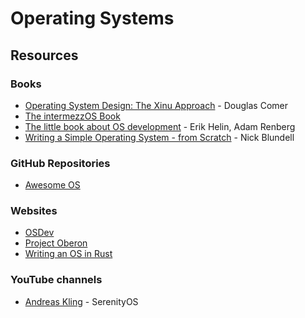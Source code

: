 # Operating Systems

## Resources

### Books

* [Operating System Design: The Xinu Approach](https://www.amazon.co.uk/Operating-System-Design-Approach-Second-ebook/dp/B00UVB2YA2) - Douglas Comer
* [The intermezzOS Book](https://intermezzos.github.io/book/)
* [The little book about OS development](https://littleosbook.github.io) - Erik Helin, Adam Renberg
* [Writing a Simple Operating System - from Scratch](https://www.cs.bham.ac.uk/\~exr/lectures/opsys/10\_11/lectures/os-dev.pdf) - Nick Blundell

### GitHub Repositories

* [Awesome OS](https://github.com/jubalh/awesome-os)

### Websites

* [OSDev](https://wiki.osdev.org/Main\_Page)
* [Project Oberon](https://www.projectoberon.com)
* [Writing an OS in Rust](https://os.phil-opp.com)

### YouTube channels

* [Andreas Kling](https://www.youtube.com/c/AndreasKling/videos) - SerenityOS
